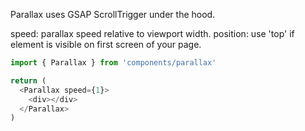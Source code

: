 Parallax uses GSAP ScrollTrigger under the hood.

speed: parallax speed relative to viewport width.
position: use 'top' if element is visible on first screen of your page.

```javascript
import { Parallax } from 'components/parallax'

return (
  <Parallax speed={1}>
    <div></div>
  </Parallax>
)
```
